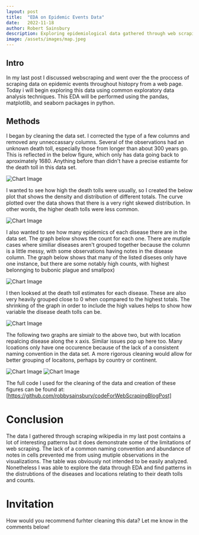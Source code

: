 ```yaml
---
layout: post
title:  "EDA on Epidemic Events Data"
date:   2022-11-18
author: Robert Sainsbury
description: Exploring epidemiological data gathered through web scraping
image: /assets/images/map.jpeg
---
```


## Intro     
In my last post I discussed webscraping and went over the the proccess of scraping data on epidemic events throughout histopry from a web page. Today i will begin exploring this data using common exploratory data analysis techniques. This EDA will be performed using the pandas, matplotlib, and seaborn packages in python.  

## Methods     

I began by cleaning the data set. I corrected the type of a few columns and removed any unneccassary columns. Several of the observations had an unknown death toll, especially those from longer than about 300 years go. This is reflected in the below figure, which only has data going back to aproximately 1680. Anything before than didn't have a precise estiamte for the death toll in this data set.

![Chart Image](https://raw.githubusercontent.com/robbysainsbury/stat386-projects/main/assets/images/figures/figure1.png)  

I wanted to see how high the death tolls were usually, so I created the below plot that shows the density and distribution of different totals. The curve plotted over the data shows that there is a very right skewed distribution. In other words, the higher death tolls were less common. 

![Chart Image](https://raw.githubusercontent.com/robbysainsbury/stat386-projects/main/assets/images/figures/figure2.png)  

I also wanted to see how many epidemics of each disease there are in the data set. The graph below shows the count for each one. There are mutiple cases where similiar diseases aren't grouped together because the column is a little messy, with some observations having notes in the disease column. The graph below shows that many of the listed diseses only have one instance, but there are some notably high counts, with highest belonnging  to bubonic plague and smallpox)

![Chart Image](https://raw.githubusercontent.com/robbysainsbury/stat386-projects/main/assets/images/figures/figure3.png)  

I then looksed at the death toll estimates for each disease. These are also very heavily grouped close to 0 when copmpared to the highest totals. The shrinking of the graph in order to include the high values helps to show how variable the disease death tolls can be.

![Chart Image](https://raw.githubusercontent.com/robbysainsbury/stat386-projects/main/assets/images/figures/figure4.png)  

The following two graphs are simialr to the above two, but with location repalcing disease along the x axis. Similar issues pop up here too. Many lcoations only have one occurence because of the lack of a consistent naming convention in the data set. A more rigorous cleaning would allow for better grouping of locaitons, perhaps by country or continent.

![Chart Image](https://raw.githubusercontent.com/robbysainsbury/stat386-projects/main/assets/images/figures/figure5.png)
![Chart Image](https://raw.githubusercontent.com/robbysainsbury/stat386-projects/main/assets/images/figures/figure6.png)  




The full code I used for the cleaning of the data and creation of these figures can be found at: [https://github.com/robbysainsbury/codeForWebScrapingBlogPost]

# Conclusion    
The data I gathered through scraping wikipedia in my last post contains a lot of interesting patterns but it does demonstrate some of the limitations of web scraping. The lack of a common naming convention and abundance of notes in cells prevented me from using mutiple observations in the visualizations. The table was obviously not intended to be easily analyzed. Nonetheless I was able to explore the data through EDA and find patterns in the distrubtions of the diseases and locations relating to their death tolls and counts. 

# Invitation
How would you recommend furhter cleaning this data? Let me know in the comments below!

